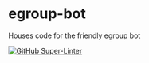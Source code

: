 # egroup-bot
Houses code for the friendly egroup bot

[![GitHub Super-Linter](https://github.com/bpafoshizle/egroup-bot/actions/Lint%20Code%20Base/badge.svg)](https://github.com/marketplace/actions/super-linter)
